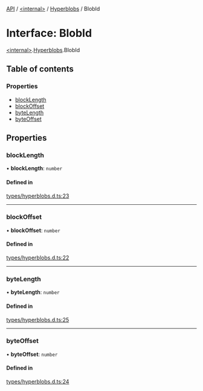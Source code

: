 [API](../README.md) / [\<internal\>](../modules/internal_.md) / [Hyperblobs](../modules/internal_.Hyperblobs.md) / BlobId

# Interface: BlobId

[\<internal\>](../modules/internal_.md).[Hyperblobs](../modules/internal_.Hyperblobs.md).BlobId

## Table of contents

### Properties

- [blockLength](internal_.Hyperblobs.BlobId.md#blocklength)
- [blockOffset](internal_.Hyperblobs.BlobId.md#blockoffset)
- [byteLength](internal_.Hyperblobs.BlobId.md#bytelength)
- [byteOffset](internal_.Hyperblobs.BlobId.md#byteoffset)

## Properties

### blockLength

• **blockLength**: `number`

#### Defined in

[types/hyperblobs.d.ts:23](https://github.com/digidem/mapeo-core-next/blob/315dc9781d8d2f74f17b1fd651a3ae81272b7fac/types/hyperblobs.d.ts#L23)

___

### blockOffset

• **blockOffset**: `number`

#### Defined in

[types/hyperblobs.d.ts:22](https://github.com/digidem/mapeo-core-next/blob/315dc9781d8d2f74f17b1fd651a3ae81272b7fac/types/hyperblobs.d.ts#L22)

___

### byteLength

• **byteLength**: `number`

#### Defined in

[types/hyperblobs.d.ts:25](https://github.com/digidem/mapeo-core-next/blob/315dc9781d8d2f74f17b1fd651a3ae81272b7fac/types/hyperblobs.d.ts#L25)

___

### byteOffset

• **byteOffset**: `number`

#### Defined in

[types/hyperblobs.d.ts:24](https://github.com/digidem/mapeo-core-next/blob/315dc9781d8d2f74f17b1fd651a3ae81272b7fac/types/hyperblobs.d.ts#L24)
